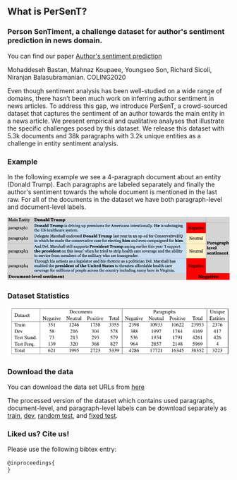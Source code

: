 ## What is PerSenT?
### Person SenTiment, a challenge dataset for author's sentiment prediction in news domain.


You can find our paper [Author's sentiment prediction]() 

Mohaddeseh Bastan, Mahnaz Koupaee, Youngseo Son, Richard Sicoli, Niranjan Balasubramanian. COLING2020

Even though sentiment analysis has been well-studied on a wide range of domains, there hasn’t been much work on inferring author sentiment in news articles. To address this gap, we introduce PerSenT, a crowd-sourced dataset that captures the sentiment of an author towards the main entity in a news article. We present empirical and qualitative analyses that illustrate the specific challenges posed by this dataset. We release this dataset with 5.3k documents and 38k paragraphs with 3.2k unique entities as a challenge in entity sentiment analysis.

### Example
In the following example we see a 4-paragraph document about an entity (Donald Trump). Each paragraphs are labeled separately and finally the author's sentiment towards the whole document is mentioned in the last raw. For all of the documents in the dataset we have both paragraph-level and document-level labels.


<a href="https://github.com/MHDBST/PerSenT/blob/main/example2.png?raw=true"><img src="https://github.com/MHDBST/PerSenT/blob/main/example2.png?raw=true" alt="Image of PerSenT stats"/></a>


### Dataset Statistics
<a href="https://github.com/MHDBST/PerSenT/blob/main/data_stats.png?raw=true"><img src="https://github.com/MHDBST/PerSenT/blob/main/data_stats.png?raw=true" alt="Image of PerSenT stats" /></a>

### Download the data
You can download the data set URLs from [here](https://github.com/MHDBST/PerSenT/blob/main/train_dev_test_URLs.pkl)

The processed version of the dataset which contains used paragraphs, document-level, and paragraph-level labels can be download separately as [train](https://github.com/MHDBST/PerSenT/blob/main/train.csv), [dev](https://github.com/MHDBST/PerSenT/blob/main/dev.csv), [random test](https://github.com/MHDBST/PerSenT/blob/main/random_test.ccsv), and [fixed test](https://github.com/MHDBST/PerSenT/blob/main/fixed_test.csv).

### Liked us? Cite us!

 Please use the following bibtex entry:

   ```
@inproceedings{
}
   ```
   
   
   

